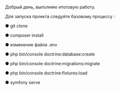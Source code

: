 Добрый день, выполняю итоговую работу.

Для запуска проекта следуйте базовому процессу :

● git clone

● composer install

● изменение файла .env

● php bin/console doctrine:database:create

● php bin/console doctrine:migrations:migrate

● php bin/console doctrine:fixtures:load

● symfony serve
